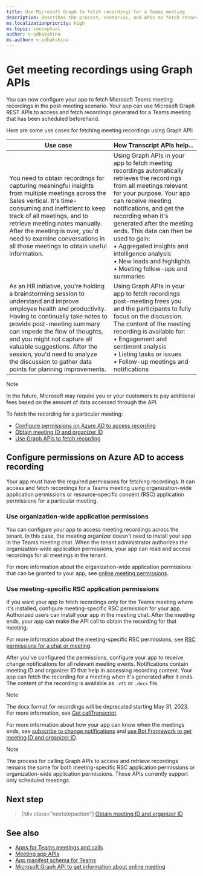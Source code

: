 ```yaml
---
title: Use Microsoft Graph to fetch recordings for a Teams meeting
description: Describes the process, scenarios, and APIs to fetch recordings in the post-meeting scenario.
ms.localizationpriority: high
ms.topic: conceptual
author: v-sdhakshina
ms.author: v-sdhakshina
---
```

# Get meeting recordings using Graph APIs

You can now configure your app to fetch Microsoft Teams meeting recordings in the post-meeting scenario. Your app can use Microsoft Graph REST APIs to access and fetch recordings generated for a Teams meeting that has been scheduled beforehand.

Here are some use cases for fetching meeting recordings using Graph API:

| Use case | How Transcript APIs help... |
| --- | --- |
| You need to obtain recordings for capturing meaningful insights from multiple meetings across the Sales vertical. It's time-consuming and inefficient to keep track of all meetings, and to retrieve meeting notes manually. After the meeting is over, you'd need to examine conversations in all those meetings to obtain useful information. | Using Graph APIs in your app to fetch meeting recordings automatically retrieves the recordings from all meetings relevant for your purpose. Your app can receive meeting notifications, and get the recording when it's generated after the meeting ends. This data can then be used to gain: <br> • Aggregated insights and intelligence analysis <br> • New leads and highlights <br> • Meeting follow-ups and summaries |
| As an HR initiative, you're holding a brainstorming session to understand and improve employee health and productivity. Having to continually take notes to provide post-meeting summary can impede the flow of thoughts, and you might not capture all valuable suggestions. After the session, you'd need to analyze the discussion to gather data points for planning improvements. | Using Graph APIs in your app to fetch recordings post-meeting frees you and the participants to fully focus on the discussion. The content of the meeting recording is available for: <br> • Engagement and sentiment analysis <br> • Listing tasks or issues <br> • Follow-up meetings and notifications |

> [!NOTE]
> In the future, Microsoft may require you or your customers to pay additional fees based on the amount of data accessed through the API.

To fetch the recording for a particular meeting:

- [Configure permissions on Azure AD to access recording](#configure-permissions-on-azure-ad-to-access-recording)
- [Obtain meeting ID and organizer ID](fetch-id.md)
- [Use Graph APIs to fetch recording](/graph/api/resources/callrecording)

## Configure permissions on Azure AD to access recording

Your app must have the required permissions for fetching recordings. It can access and fetch recordings for a Teams meeting using organization-wide application permissions or resource-specific consent (RSC) application permissions for a particular meeting.

### Use organization-wide application permissions

You can configure your app to access meeting recordings across the tenant. In this case, the meeting organizer doesn't need to install your app in the Teams meeting chat. When the tenant administrator authorizes the organization-wide application permissions, your app can read and access recordings for all meetings in the tenant.

For more information about the organization-wide application permissions that can be granted to your app, see [online meeting permissions](/graph/permissions-reference#online-meetings-permissions).

### Use meeting-specific RSC application permissions

If you want your app to fetch recordings only for the Teams meeting where it's installed, configure  meeting-specific RSC permission for your app. Authorized users can install your app in the meeting chat. After the meeting ends, your app can make the API call to obtain the recording for that meeting.

For more information about the meeting-specific RSC permissions, see [RSC permissions for a chat or meeting](../rsc/resource-specific-consent.md#rsc-permissions-for-a-chat-or-meeting).

After you've configured the permissions, configure your app to receive change notifications for all relevant meeting events. Notifications contain meeting ID and organizer ID that help in accessing recording content. Your app can fetch the recording for a meeting when it's generated after it ends. The content of the recording is available as `.vtt` or `.docx` file.

> [!NOTE]
> The docx format for recordings will be deprecated starting May 31, 2023. For more information, see [Get callTranscript](/graph/api/callrecording-get).

For more information about how your app can know when the meetings ends, see [subscribe to change notifications](fetch-id.md#subscribe-to-change-notifications) and [use Bot Framework to get meeting ID and organizer ID](fetch-id.md#use-bot-framework-to-get-meeting-id-and-organizer-id).

> [!NOTE]
> The process for calling Graph APIs to access and retrieve recordings remains the same for both meeting-specific RSC application permissions or organization-wide application permissions. These APIs currently support only scheduled meetings.

## Next step

> [!div class="nextstepaction"]
> [Obtain meeting ID and organizer ID](fetch-id.md)

## See also

- [Apps for Teams meetings and calls](../../apps-in-teams-meetings/teams-apps-in-meetings.md)
- [Meeting app APIs](../../apps-in-teams-meetings/meeting-apps-apis.md)
- [App manifest schema for Teams](../../resources/schema/manifest-schema.md)
- [Microsoft Graph API to get information about online meeting](/graph/api/resources/onlinemeeting)
